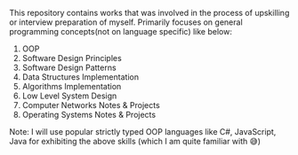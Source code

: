 This repository contains works that was involved in the process of upskilling or interview preparation of myself.
Primarily focuses on general programming concepts(not on language specific) like below:
1. OOP
2. Software Design Principles
3. Software Design Patterns
4. Data Structures Implementation
5. Algorithms Implementation
6. Low Level System Design
7. Computer Networks Notes & Projects
8. Operating Systems Notes & Projects

Note: I will use popular strictly typed OOP languages like C#, JavaScript, Java for exhibiting the above skills (which I am quite familiar with 😅)
